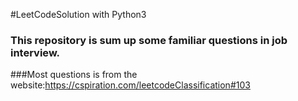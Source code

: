 #LeetCodeSolution with Python3

### This repository is sum up some familiar questions in job interview.

###Most questions is from the website:https://cspiration.com/leetcodeClassification#103

